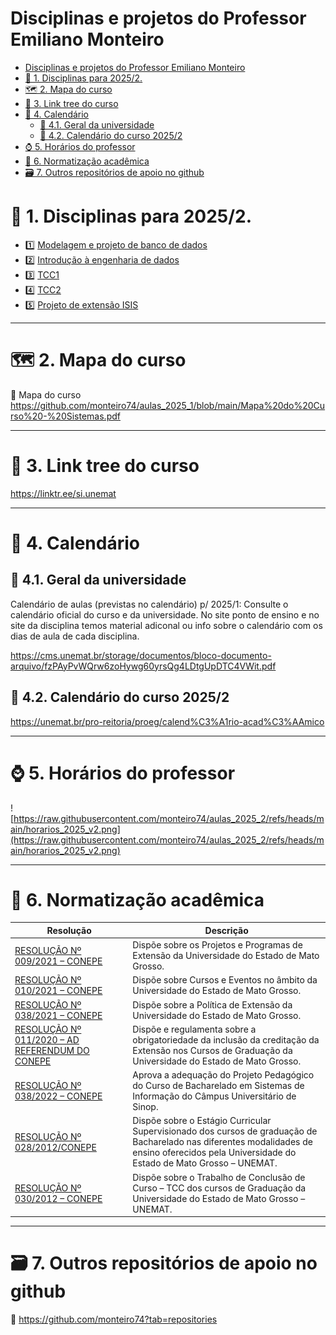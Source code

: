 # Disciplinas e projetos do Professor Emiliano Monteiro

- [Disciplinas e projetos do Professor Emiliano Monteiro](#disciplinas-e-projetos-do-professor-emiliano-monteiro)
- [🎯 1. Disciplinas para 2025/2.](#-1-disciplinas-para-20252)
- [🗺️ 2. Mapa do curso](#️-2-mapa-do-curso)
- [🌳 3. Link tree do curso](#-3-link-tree-do-curso)
- [📅 4. Calendário](#-4-calendário)
  - [📅 4.1. Geral da universidade](#-41-geral-da-universidade)
  - [📅 4.2. Calendário do curso 2025/2](#-42-calendário-do-curso-20252)
- [⌚ 5. Horários do professor](#-5-horários-do-professor)
- [📓 6. Normatização acadêmica](#-6-normatização-acadêmica)
- [🗃️ 7. Outros repositórios de apoio no github](#️-7-outros-repositórios-de-apoio-no-github)



# 🎯 1. Disciplinas para 2025/2.

* 1️⃣ [Modelagem e projeto de banco de dados](https://github.com/monteiro74/aulas_2025_2/blob/main/projeto_bd/plano_de_ensino.md)
* 2️⃣ [Introdução à engenharia de dados](https://github.com/monteiro74/aulas_2025_2/blob/main/intro_eng_dados/plano_de_ensino.md)
* 3️⃣ [TCC1](https://github.com/monteiro74/aulas_2025_2/blob/main/tcc1/plano_de_ensino.md)
* 4️⃣ [TCC2](https://github.com/monteiro74/aulas_2025_2/blob/main/tcc2/plano_de_ensino.md)
* 5️⃣ [Projeto de extensão ISIS](https://github.com/monteiro74/aulas_2025_2/blob/main/projeto_isis/projeto_isis.md)

---
# 🗺️ 2. Mapa do curso

🧭 Mapa do curso
https://github.com/monteiro74/aulas_2025_1/blob/main/Mapa%20do%20Curso%20-%20Sistemas.pdf

---
# 🌳 3. Link tree do curso

https://linktr.ee/si.unemat

---
# 📅 4. Calendário 

## 📅 4.1. Geral da universidade

Calendário de aulas (previstas no calendário) p/ 2025/1: Consulte o calendário oficial do curso e da universidade. No site ponto de ensino e no site da disciplina temos material adiconal ou info sobre o calendário com os dias de aula de cada disciplina.

https://cms.unemat.br/storage/documentos/bloco-documento-arquivo/fzPAyPvWQrw6zoHywg60yrsQg4LDtgUpDTC4VWit.pdf

## 📅 4.2. Calendário do curso 2025/2

https://unemat.br/pro-reitoria/proeg/calend%C3%A1rio-acad%C3%AAmico

---
# ⌚ 5. Horários do professor

![https://raw.githubusercontent.com/monteiro74/aulas_2025_2/refs/heads/main/horarios_2025_v2.png](https://raw.githubusercontent.com/monteiro74/aulas_2025_2/refs/heads/main/horarios_2025_v2.png)

---
# 📓 6. Normatização acadêmica


| Resolução | Descrição |
|-----------|-----------|
|[RESOLUÇÃO Nº 009/2021 – CONEPE](https://www.unemat.br/resolucoes/resolucoes/consuni/4673_res_consuni_9_2021.pdf) | Dispõe sobre os Projetos e Programas de Extensão da Universidade do Estado de Mato Grosso.|
|[RESOLUÇÃO Nº 010/2021 – CONEPE](https://www.unemat.br/resolucoes/resolucoes/conepe/4486_res_conepe_10_2021.pdf) | Dispõe sobre Cursos e Eventos no âmbito da Universidade do Estado de Mato Grosso.|
|[RESOLUÇÃO Nº 038/2021 – CONEPE](https://www.unemat.br/resolucoes/resolucoes/conepe/4536_res_conepe_38_2021.pdf) | Dispõe sobre a Política de Extensão da Universidade do Estado de Mato Grosso.|
|[RESOLUÇÃO Nº 011/2020 – AD REFERENDUM DO CONEPE](https://portal.unemat.br/media/files/Resolu%C3%A7%C3%A3o%20de%20Credita%C3%A7%C3%A3o%20011_2020.pdf) | Dispõe e regulamenta sobre a obrigatoriedade da inclusão da creditação da Extensão nos Cursos de Graduação da Universidade do Estado de Mato Grosso.|
|[RESOLUÇÃO Nº 038/2022 – CONEPE](https://cms.unemat.br/download/documentos/bloco-documento-arquivo/Z7V40ETDcn8Cqz3NvXE48T1LMV2uuD0M1FuxRsb7/Ppc-de-Sistemas-de-Informacao-Resolucao-no-0382022-Conepe.pdf) | Aprova a adequação do Projeto Pedagógico do Curso de Bacharelado em Sistemas de Informação do Câmpus Universitário de Sinop.|
|[RESOLUÇÃO Nº 028/2012/CONEPE](https://portal.unemat.br/media/oldfiles/proeg/docs/resolucoes/resolucao_028-2012-conepe_estagio_curricular_bacharelado.pdf)|Dispõe sobre o Estágio Curricular Supervisionado dos cursos de graduação de Bacharelado nas diferentes modalidades de ensino oferecidos pela Universidade do Estado de Mato Grosso – UNEMAT.|
|[RESOLUÇÃO Nº 030/2012 – CONEPE](https://www.unemat.br/proeg/docs/resolucoes/resolucao_030_2012_conepe_tcc.pdf) | Dispõe sobre o Trabalho de Conclusão de Curso – TCC dos cursos de Graduação da Universidade do Estado de Mato Grosso – UNEMAT.|


---
# 🗃️ 7. Outros repositórios de apoio no github

🛑 https://github.com/monteiro74?tab=repositories

